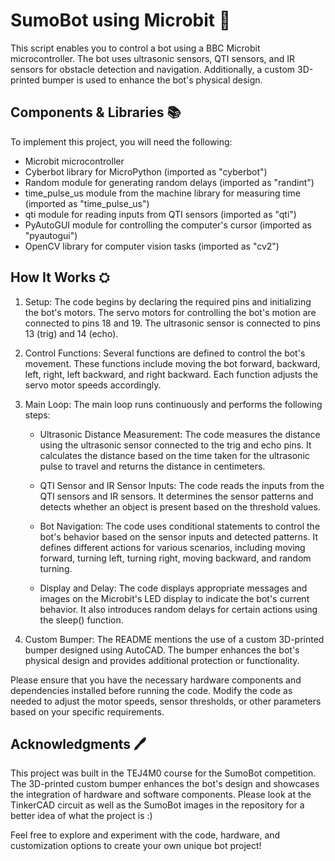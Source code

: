 # SumoBot using Microbit 🦾

This script enables you to control a bot using a BBC Microbit microcontroller. The bot uses ultrasonic sensors, QTI sensors, and IR sensors for obstacle detection and navigation. Additionally, a custom 3D-printed bumper is used to enhance the bot's physical design.

## Components & Libraries 📚

To implement this project, you will need the following:

- Microbit microcontroller
- Cyberbot library for MicroPython (imported as "cyberbot")
- Random module for generating random delays (imported as "randint")
- time_pulse_us module from the machine library for measuring time (imported as "time_pulse_us")
- qti module for reading inputs from QTI sensors (imported as "qti")
- PyAutoGUI module for controlling the computer's cursor (imported as "pyautogui")
- OpenCV library for computer vision tasks (imported as "cv2")

## How It Works ⛭

1. Setup: The code begins by declaring the required pins and initializing the bot's motors. The servo motors for controlling the bot's motion are connected to pins 18 and 19. The ultrasonic sensor is connected to pins 13 (trig) and 14 (echo).

2. Control Functions: Several functions are defined to control the bot's movement. These functions include moving the bot forward, backward, left, right, left backward, and right backward. Each function adjusts the servo motor speeds accordingly.

3. Main Loop: The main loop runs continuously and performs the following steps:

   - Ultrasonic Distance Measurement: The code measures the distance using the ultrasonic sensor connected to the trig and echo pins. It calculates the distance based on the time taken for the ultrasonic pulse to travel and returns the distance in centimeters.

   - QTI Sensor and IR Sensor Inputs: The code reads the inputs from the QTI sensors and IR sensors. It determines the sensor patterns and detects whether an object is present based on the threshold values.

   - Bot Navigation: The code uses conditional statements to control the bot's behavior based on the sensor inputs and detected patterns. It defines different actions for various scenarios, including moving forward, turning left, turning right, moving backward, and random turning.

   - Display and Delay: The code displays appropriate messages and images on the Microbit's LED display to indicate the bot's current behavior. It also introduces random delays for certain actions using the sleep() function.

4. Custom Bumper: The README mentions the use of a custom 3D-printed bumper designed using AutoCAD. The bumper enhances the bot's physical design and provides additional protection or functionality.

Please ensure that you have the necessary hardware components and dependencies installed before running the code. Modify the code as needed to adjust the motor speeds, sensor thresholds, or other parameters based on your specific requirements.

## Acknowledgments 🖊️

This project was built in the TEJ4M0 course for the SumoBot competition. The 3D-printed custom bumper enhances the bot's design and showcases the integration of hardware and software components. Please look at the TinkerCAD circuit as well as the SumoBot images in the repository for a better idea of what the project is :)

Feel free to explore and experiment with the code, hardware, and customization options to create your own unique bot project!

